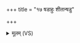 +++
title = "१७ षडाहुः शीतान्षडु"

+++
<details><summary>मूलम् (VS)</summary>

षडा॑हुः शी॒तान्षडु॑ मा॒स उ॒ष्णानृ॒तुं नो॒ ब्रूत॑ यत॒मोऽति॑रिक्तः। स॒प्त सु॑प॒र्णाः क॒वयो॒ नि षे॑दुः स॒प्त च्छन्दां॒स्यनु॑ स॒प्त दी॒क्षाः ॥
</details>